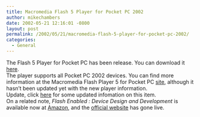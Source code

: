 ```yaml
---
title: Macromedia Flash 5 Player for Pocket PC 2002
author: mikechambers
date: 2002-05-21 12:16:01 -0800
layout: post
permalink: /2002/05/21/macromedia-flash-5-player-for-pocket-pc-2002/
categories:
  - General
---
```



The Flash 5 Player for Pocket PC has been release. You can download it [here][1].  
The player supports all Pocket PC 2002 devices. You can find more information at the Macromedia Flash Player 5 for Pocket PC [site][2], although it hasn&#8217;t been updated yet with the new player information.  
Update, click [here][3] for some updated infomation on this item.  
On a related note, *Flash Enabled : Device Design and Development* is available now at [Amazon][4], and the [official website][5] has gone live.

 [1]: http://www.microsoft.com/mobile/pocketpc/downloads/default.asp
 [2]: http://www.macromedia.com/software/flashplayer/pocketpc/
 [3]: http://radio.weblogs.com/0106797/2002/05/22.html#a97
 [4]: http://www.amazon.com/exec/obidos/ASIN/0735711771/
 [5]: http://www.flashenabled.com/book/